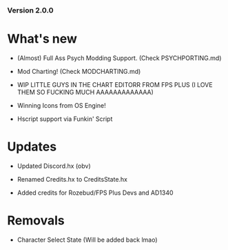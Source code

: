 ### Version 2.0.0

# What's new

* (Almost) Full Ass Psych Modding Support. (Check PSYCHPORTING.md)

* Mod Charting! (Check MODCHARTING.md)

* WIP LITTLE GUYS IN THE CHART EDITORR FROM FPS PLUS (I LOVE THEM SO FUCKING MUCH AAAAAAAAAAAAA)

* Winning Icons from OS Engine!

* Hscript support via Funkin' Script

# Updates

* Updated Discord.hx (obv)

* Renamed Credits.hx to CreditsState.hx

* Added credits for Rozebud/FPS Plus Devs and AD1340

# Removals

* Character Select State (Will be added back lmao)
